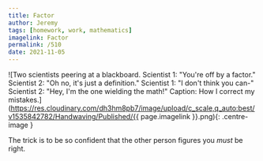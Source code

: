 ```yaml
---
title: Factor
author: Jeremy
tags: [homework, work, mathematics]
imagelink: Factor
permalink: /510
date: 2021-11-05
---
```


![Two scientists peering at a blackboard. Scientist 1: "You're off by a factor." Scientist 2: "Oh no, it's just a definition." Scientist 1: "I don't think you can-" Scientist 2: "Hey, I'm the one wielding the math!" Caption: How I correct my mistakes.](https://res.cloudinary.com/dh3hm8pb7/image/upload/c_scale,q_auto:best/v1535842782/Handwaving/Published/{{ page.imagelink }}.png){: .centre-image }

The trick is to be so confident that the other person figures you *must* be right.
